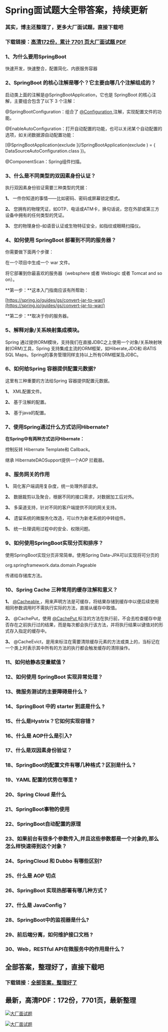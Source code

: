 # Spring面试题大全带答案，持续更新

### 其实，博主还整理了，更多大厂面试题，直接下载吧

### 下载链接：[高清172份，累计 7701 页大厂面试题  PDF](https://github.com/souyunku/DevBooks/blob/master/docs/index.md)



### 1、为什么要用SpringBoot

快速开发，快速整合，配置简化、内嵌服务容器


### 2、SpringBoot 的核心注解是哪个？它主要由哪几个注解组成的？

启动类上面的注解是@SpringBootApplication，它也是 SpringBoot 的核心注解，主要组合包含了以下 3 个注解：

@SpringBootConfiguration：组合了 [@Configuration ](/Configuration ) 注解，实现配置文件的功能。

@EnableAutoConfiguration：打开自动配置的功能，也可以关闭某个自动配置的选项，如关闭数据源自动配置功能：

[@SpringBootApplication(exclude ](/SpringBootApplication(exclude ) = { DataSourceAutoConfiguration.class })。

@ComponentScan：Spring组件扫描。


### 3、什么是不同类型的双因素身份认证？

执行双因素身份验证需要三种类型的凭据：

**1、** 一件你知道的事情——比如密码、密码或屏幕锁定模式。

**2、** 您拥有的物理凭证，如OTP、电话或ATM卡，换句话说，您在外部或第三方设备中拥有的任何类型的凭证。

**3、** 您的物理身份–如语音认证或生物特征安全，如指纹或眼睛扫描仪。


### 4、如何使用 SpringBoot 部署到不同的服务器？

你需要做下面两个步骤：

在一个项目中生成一个 war 文件。

将它部署到你最喜欢的服务器（websphere 或者 Weblogic 或者 Tomcat and so on）。

**第一步：**这本入门指南应该有所帮助：

[https://spring.io/guides/gs/convert-jar-to-war/](https://spring.io/guides/gs/convert-jar-to-war/)

**第二步：**取决于你的服务器。


### 5、解释对象/关系映射集成模块。

Spring 通过提供ORM模块，支持我们在直接JDBC之上使用一个对象/关系映射映射(ORM)工具，Spring 支持集成主流的ORM框架，如Hiberate,JDO和 iBATIS SQL Maps。Spring的事务管理同样支持以上所有ORM框架及JDBC。


### 6、如何给Spring 容器提供配置元数据?

这里有三种重要的方法给Spring 容器提供配置元数据。

**1、** XML配置文件。

**2、** 基于注解的配置。

**3、** 基于java的配置。


### 7、使用Spring通过什么方式访问Hibernate?

**在Spring中有两种方式访问Hibernate：**

控制反转 Hibernate Template和 Callback。

继承 HibernateDAOSupport提供一个AOP 拦截器。


### 8、服务网关的作用

**1、** 简化客户端调用复杂度，统一处理外部请求。

**2、** 数据裁剪以及聚合，根据不同的接口需求，对数据加工后对外。

**3、** 多渠道支持，针对不同的客户端提供不同的网关支持。

**4、** 遗留系统的微服务化改造，可以作为新老系统的中转组件。

**5、** 统一处理调用过程中的安全、权限问题。


### 9、如何使用SpringBoot实现分页和排序？

使用SpringBoot实现分页非常简单。使用Spring Data-JPA可以实现将可分页的

org.springframework.data.domain.Pageable

传递给存储库方法。


### 10、Spring Cache 三种常用的缓存注解和意义？

**1、** [@Cacheable ](/Cacheable ) ，用来声明方法是可缓存，将结果存储到缓存中以便后续使用相同参数调用时不需执行实际的方法，直接从缓存中取值。

**2、** @CachePut，使用 [@CachePut ](/CachePut ) 标注的方法在执行前，不会去检查缓存中是否存在之前执行过的结果，而是每次都会执行该方法，并将执行结果以键值对的形式存入指定的缓存中。

**3、** @CacheEvict，是用来标注在需要清除缓存元素的方法或类上的，当标记在一个类上时表示其中所有的方法的执行都会触发缓存的清除操作。


### 11、如何给静态变量赋值？
### 12、如何使用 SpringBoot 实现异常处理？
### 13、微服务测试的主要障碍是什么？
### 14、SpringBoot 中的 starter 到底是什么 ?
### 15、什么是Hystrix？它如何实现容错？
### 16、什么是 AOP什么是引入?
### 17、什么是双因素身份验证？
### 18、SpringBoot的配置文件有哪几种格式？区别是什么？
### 19、YAML 配置的优势在哪里 ?
### 20、Spring Cloud 是什么
### 21、SpringBoot事物的使用
### 22、SpringBoot自动配置的原理
### 23、如果前台有很多个参数传入,并且这些参数都是一个对象的,那么怎么样快速得到这个对象？
### 24、SpringCloud 和 Dubbo 有哪些区别?
### 25、什么是 AOP 切点
### 26、SpringBoot 实现热部署有哪几种方式？
### 27、什么是 JavaConfig？
### 28、SpringBoot中的监视器是什么?
### 29、前后端分离，如何维护接口文档 ?
### 30、Web，RESTful API在微服务中的作用是什么？




## 全部答案，整理好了，直接下载吧

### 下载链接：[全部答案，整理好了](https://www.souyunku.com/wp-content/uploads/weixin/githup-weixin-2.png)




## 最新，高清PDF：172份，7701页，最新整理

[![大厂面试题](https://www.souyunku.com/wp-content/uploads/weixin/mst.png "架构师专栏")](https://www.souyunku.com/wp-content/uploads/weixin/githup-weixin.png "架构师专栏")

[![大厂面试题](https://www.souyunku.com/wp-content/uploads/weixin/githup-weixin.png "架构师专栏")](https://www.souyunku.com/wp-content/uploads/weixin/githup-weixin.png "架构师专栏")
